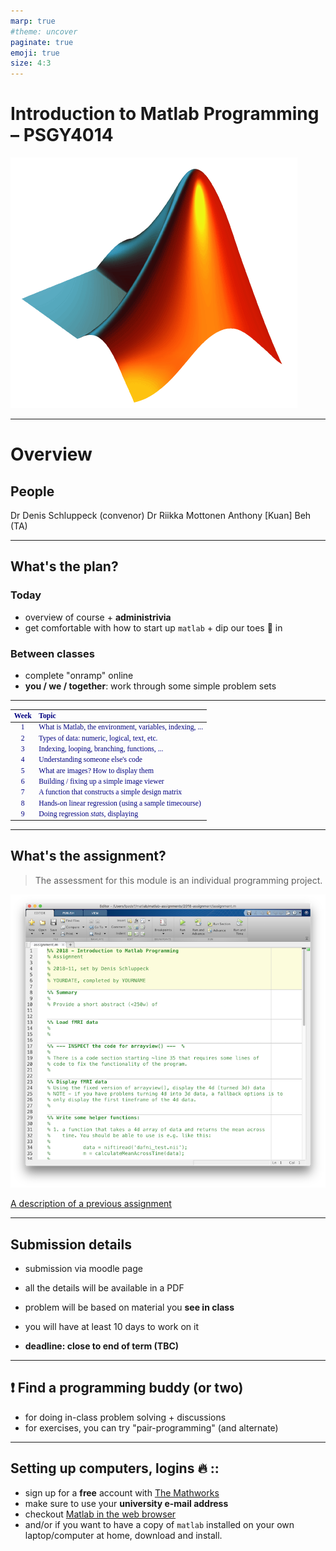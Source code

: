 ```yaml
---
marp: true
#theme: uncover
paginate: true
emoji: true
size: 4:3
---
```



# Introduction to Matlab Programming – PSGY4014
<!-- page_number: true -->

![width:400px](images/64848_wl_cc_logo_membrane_2002_wl.png)

---
# Overview

## People
Dr Denis Schluppeck (convenor)
Dr Riikka Mottonen
Anthony [Kuan] Beh (TA)

---

## What's the plan?

### Today

- overview of course + **administrivia** 
- get comfortable with how to start up `matlab`  + dip our toes :feet: in

### Between classes

- complete "onramp" online
- **you / we / together**: work through some simple problem sets 

---

<small> 
<span style="font-family:IBM Plex Sans;color:navy">

| Week | Topic                                                     |
|:----:|:----------------------------------------------------------|
|  1   | What is Matlab, the environment, variables, indexing, ... |
|  2   | Types of data: numeric, logical, text, etc.               |
|  3   | Indexing, looping, branching, functions, ...              |
|  4   | Understanding someone else's code                         |
|  5   | What are images? How to display them                      |
|  6   | Building / fixing up a simple image viewer                |
|  7   | A function that constructs a simple design matrix         |
|  8   | Hands-on linear regression (using a sample timecourse)    |
|  9   | Doing regression *stats*, displaying                      |
</span>
</small>

---

## What's the assignment?


> The assessment for this module is an individual programming project.

![w:300px](images/assignment.png) 

[A description of a previous assignment](2018-assignment.pdf)

---

## Submission details

- submission via moodle page
- all the details will be available in a PDF
- problem will be based on material you **see in class**
- you will have at least 10 days to work on it

- **deadline: close to end of term (TBC)** 


---


## :exclamation: Find a programming buddy (or two)

- for doing in-class problem solving + discussions
- for exercises, you can try "pair-programming" (and alternate)


---

## Setting up computers, logins :fire: ::

- sign up for a **free** account with [The Mathworks](https://www.mathworks.com)
- make sure to use your **university e-mail address**
- checkout [Matlab in the web browser](https://matlab.mathworks.com)
- and/or if you want to have a copy of ``matlab`` installed on your own laptop/computer at home, download and install.




